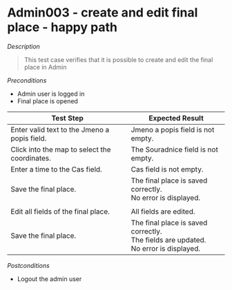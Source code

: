 # Admin003 - create and edit final place - happy path

*Description*
>This test case verifies that it is possible to create and edit the final place in Admin


*Preconditions*
* Admin user is logged in
* Final place is opened

|Test Step|Expected Result|
|---------|---------------|
|Enter valid text to the Jmeno a popis field.|Jmeno a popis field is not empty.|
|Click into the map to select the coordinates.|The Souradnice field is not empty.|
|Enter a time to the Cas field.|Cas field is not empty.|
|Save the final place.|The final place is saved correctly.<br>No error is displayed.|
|||
|Edit all fields of the final place.|All fields are edited.|
|Save the final place.|The final place is saved correctly.<br>The fields are updated.<br>No error is displayed.|

*Postconditions*
* Logout the admin user
